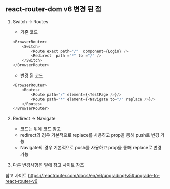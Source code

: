## react-router-dom v6 변경 된 점 

1. Switch -> Routes
    - 기존 코드 
    ```javascript
    <BrowserRouter>
        <Switch>
            <Route exact path="/"  component={Login} />
            <Redirect  path ="*" to ="/" />
        </Switch>
    </BrowserRouter>
    ```
    - 변경 된 코드 
    ```javascript
    <BrowserRouter>
        <Routes>
            <Route path="/" element={<TestPage />}/>
            <Route path="*" element={<Navigate to="/" replace />}/>
        </Routes>
    </BrowserRouter>
    ```
 2. Redirect -> Navigate 
    - 코드는 위에 코드 참고 
    - redirect의 경우 기본적으로 replace를 사용하고 prop을 통해 push로 변경 가능
    - Navigate의 경우 기본적으로 push를 사용하고 prop을 통해 replace로 변경 가능

3. 다른 변경사항은 밑에 참고 사이트 참조 

참고 사이트 https://reactrouter.com/docs/en/v6/upgrading/v5#upgrade-to-react-router-v6